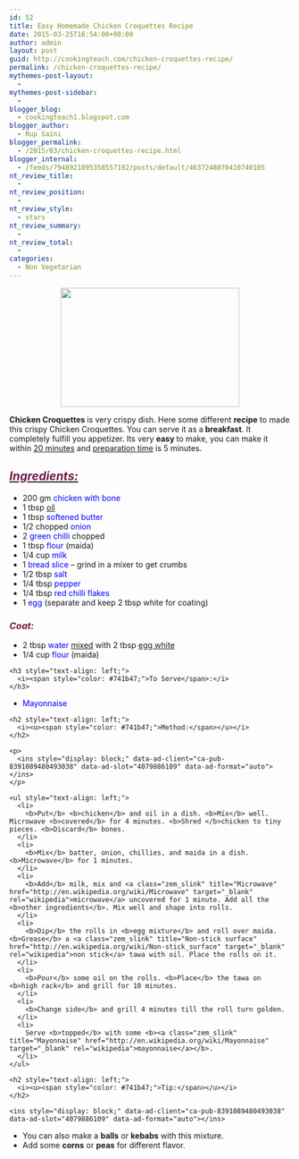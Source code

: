 ```yaml
---
id: 52
title: Easy Homemade Chicken Croquettes Recipe
date: 2015-03-25T16:54:00+00:00
author: admin
layout: post
guid: http://cookingteach.com/chicken-croquettes-recipe/
permalink: /chicken-croquettes-recipe/
mythemes-post-layout:
  - 
mythemes-post-sidebar:
  - 
blogger_blog:
  - cookingteach1.blogspot.com
blogger_author:
  - Rup Saini
blogger_permalink:
  - /2015/03/chicken-croquettes-recipe.html
blogger_internal:
  - /feeds/7948921895358557192/posts/default/4637248070410740105
nt_review_title:
  - 
nt_review_position:
  - 
nt_review_style:
  - stars
nt_review_summary:
  - 
nt_review_total:
  - 
categories:
  - Non Vegetarian
---
```

<div dir="ltr" style="text-align: left;">
  <div style="clear: both; text-align: center;">
  </div>
  
  <div style="clear: both; text-align: center;">
    <a style="margin-left: 1em; margin-right: 1em;" href="http://4.bp.blogspot.com/-jeuHrx0Xxww/VRKlQTFBl5I/AAAAAAAAALU/GRVvmNw738I/s1600/croq2.jpg"><img src="http://4.bp.blogspot.com/-jeuHrx0Xxww/VRKlQTFBl5I/AAAAAAAAALU/GRVvmNw738I/s1600/croq2.jpg" alt="" width="320" height="213" border="0" /></a>
  </div>
  
  <p>
    <b>Chicken Croquettes </b>is very crispy dish. Here some different <b>recipe</b> to made this crispy Chicken Croquettes. You can serve it as a<b> breakfast</b>. It completely fulfill you appetizer. Its very <b>easy </b>to make, you can make it within <a class="zem_slink" title="20 minutes (France)" href="http://en.wikipedia.org/wiki/20_minutes_%28France%29" target="_blank" rel="wikipedia">20 minutes</a> and <a class="zem_slink" title="Preparation time" href="http://en.wikipedia.org/wiki/Preparation_time" target="_blank" rel="wikipedia">preparation time</a> is 5 minutes.
  </p>
  
  <h2 style="text-align: left;">
    <i><u><span style="color: #741b47;">Ingredients:</span></u></i>
  </h2>
  
  <ul style="text-align: left;">
    <li>
      200 gm <span style="color: blue;">chicken with bone</span>
    </li>
    <li>
      1 tbsp <span style="color: blue;"><a class="zem_slink" title="Oil" href="http://en.wikipedia.org/wiki/Oil" target="_blank" rel="wikipedia">oil</a></span>
    </li>
    <li>
      1 tbsp <span style="color: blue;">softened butter</span>
    </li>
    <li>
      1/2 chopped <span style="color: blue;">onion</span>
    </li>
    <li>
      2<span style="color: blue;"> green chilli</span> chopped
    </li>
    <li>
      1 tbsp<span style="color: blue;"> flour </span>(maida)
    </li>
    <li>
      1/4 cup<span style="color: blue;"> milk</span>
    </li>
    <li>
      1 <span style="color: blue;">bread slice</span> &#8211; grind in a mixer to get crumbs
    </li>
    <li>
      1/2 tbsp <span style="color: blue;">salt</span>
    </li>
    <li>
      1/4 tbsp <span style="color: blue;">pepper</span>
    </li>
    <li>
      1/4 tbsp <span style="color: blue;">red chilli flakes</span>
    </li>
    <li>
      1 <span style="color: blue;">egg</span> (separate and keep 2 tbsp white for coating)
    </li>
  </ul>
  
  <h3 style="text-align: left;">
    <span style="color: #741b47;"><i>Coat:</i></span>
  </h3>
  
  <div>
    <ul style="text-align: left;">
      <li>
        2 tbsp <span style="color: blue;">water</span> <a class="zem_slink" title="Audio mixing (recorded music)" href="http://en.wikipedia.org/wiki/Audio_mixing_%28recorded_music%29" target="_blank" rel="wikipedia">mixed</a> with 2 tbsp <span style="color: blue;"><a class="zem_slink" title="Egg white" href="http://en.wikipedia.org/wiki/Egg_white" target="_blank" rel="wikipedia">egg white</a></span>
      </li>
      <li>
        1/4 cup <span style="color: blue;">flour</span> (maida)
      </li>
    </ul>
    
    <h3 style="text-align: left;">
      <i><span style="color: #741b47;">To Serve</span>:</i>
    </h3>
  </div>
  
  <div>
    <ul style="text-align: left;">
      <li>
        <span style="color: blue;">Mayonnaise</span>
      </li>
    </ul>
    
    <h2 style="text-align: left;">
      <i><u><span style="color: #741b47;">Method:</span></u></i>
    </h2>
  </div>
  
  <div>
    <ul style="text-align: left;">
      <ul style="text-align: left;">
        <!-- post -->
      </ul>
    </ul>
    
    <p>
      <ins style="display: block;" data-ad-client="ca-pub-8391089480493038" data-ad-slot="4079886109" data-ad-format="auto"></ins>
    </p>
    
    <ul style="text-align: left;">
      <li>
        <b>Put</b> <b>chicken</b> and oil in a dish. <b>Mix</b> well. Microwave <b>covered</b> for 4 minutes. <b>Shred </b>chicken to tiny pieces. <b>Discard</b> bones.
      </li>
      <li>
        <b>Mix</b> batter, onion, chillies, and maida in a dish. <b>Microwave</b> for 1 minutes.
      </li>
      <li>
        <b>Add</b> milk, mix and <a class="zem_slink" title="Microwave" href="http://en.wikipedia.org/wiki/Microwave" target="_blank" rel="wikipedia">microwave</a> uncovered for 1 minute. Add all the <b>other ingredients</b>. Mix well and shape into rolls.
      </li>
      <li>
        <b>Dip</b> the rolls in <b>egg mixture</b> and roll over maida. <b>Grease</b> a <a class="zem_slink" title="Non-stick surface" href="http://en.wikipedia.org/wiki/Non-stick_surface" target="_blank" rel="wikipedia">non stick</a> tawa with oil. Place the rolls on it.
      </li>
      <li>
        <b>Pour</b> some oil on the rolls. <b>Place</b> the tawa on <b>high rack</b> and grill for 10 minutes.
      </li>
      <li>
        <b>Change side</b> and grill 4 minutes till the roll turn golden.
      </li>
      <li>
        Serve <b>topped</b> with some <b><a class="zem_slink" title="Mayonnaise" href="http://en.wikipedia.org/wiki/Mayonnaise" target="_blank" rel="wikipedia">mayonnaise</a></b>.
      </li>
    </ul>
    
    <h2 style="text-align: left;">
      <i><u><span style="color: #741b47;">Tip:</span></u></i>
    </h2>
  </div>
  
  <p>
    <!-- post -->
    
    <ins style="display: block;" data-ad-client="ca-pub-8391089480493038" data-ad-slot="4079886109" data-ad-format="auto"></ins>
  </p>
  
  <div>
    <ul style="text-align: left;">
      <li>
        You can also make a <b>balls</b> or <b>kebabs</b> with this mixture.
      </li>
      <li>
        Add some <b>corns</b> or <b>peas</b> for different flavor.
      </li>
    </ul>
  </div>
  
  <div>
  </div>
</div>